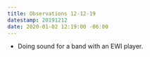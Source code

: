 ```yaml
---
title: Observations 12-12-19
datestamp: 20191212
date: 2020-01-02 12:19:00 -06:00
---
```


- Doing sound for a band with an EWI player.
